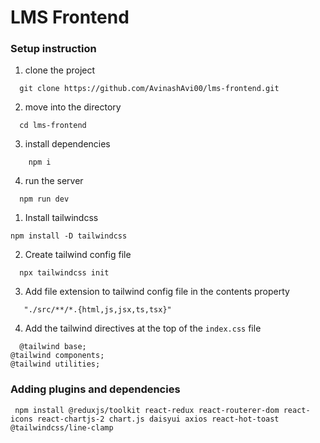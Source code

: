 # LMS Frontend

### Setup instruction

1. clone the project 
```
  git clone https://github.com/AvinashAvi00/lms-frontend.git
```
2. move into the directory
```
  cd lms-frontend
```

3. install dependencies
```
    npm i
```

4. run the server
```
  npm run dev
```

1. Install tailwindcss
```
npm install -D tailwindcss
```

2. Create tailwind config file
```
  npx tailwindcss init
```

3. Add file extension to tailwind config file in the contents property
```
   "./src/**/*.{html,js,jsx,ts,tsx}"
```

4. Add the tailwind directives at the top of the  `index.css` file
```
  @tailwind base;
@tailwind components;
@tailwind utilities;
```

### Adding plugins and dependencies
```
 npm install @reduxjs/toolkit react-redux react-routerer-dom react-icons react-chartjs-2 chart.js daisyui axios react-hot-toast @tailwindcss/line-clamp
```